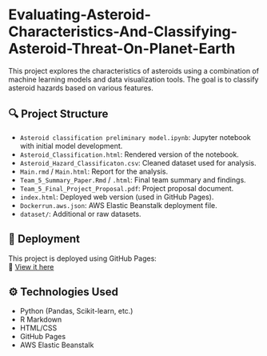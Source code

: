 # Evaluating-Asteroid-Characteristics-And-Classifying-Asteroid-Threat-On-Planet-Earth
This project explores the characteristics of asteroids using a combination of machine learning models and data visualization tools. The goal is to classify asteroid hazards based on various features.

## 🔍 Project Structure

- `Asteroid classification preliminary model.ipynb`: Jupyter notebook with initial model development.
- `Asteroid_Classification.html`: Rendered version of the notebook.
- `Asteroid_Hazard_Classificaton.csv`: Cleaned dataset used for analysis.
- `Main.rmd` / `Main.html`: Report for the analysis.
- `Team_5_Summary_Paper.Rmd` / `.html`: Final team summary and findings.
- `Team_5_Final_Project_Proposal.pdf`: Project proposal document.
- `index.html`: Deployed web version (used in GitHub Pages).
- `Dockerrun.aws.json`: AWS Elastic Beanstalk deployment file.
- `dataset/`: Additional or raw datasets.

## 🚀 Deployment

This project is deployed using GitHub Pages:  
🔗 [View it here](https://github.com/QibinHuang/Evaluating-Asteroid-Characteristics-And-Classifying-Asteroid-Threat-On-Planet-Earth)

## ⚙️ Technologies Used

- Python (Pandas, Scikit-learn, etc.)
- R Markdown
- HTML/CSS
- GitHub Pages
- AWS Elastic Beanstalk
